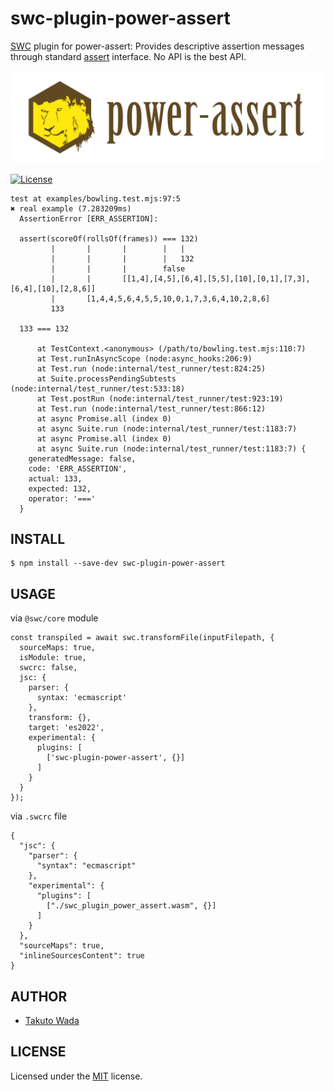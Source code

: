 swc-plugin-power-assert
================================

[SWC](https://swc.rs/) plugin for power-assert: Provides descriptive assertion messages through standard [assert](https://nodejs.org/api/assert.html) interface. No API is the best API.

[![power-assert][power-assert-banner]][power-assert-url]

[![License][license-image]][license-url]

```
test at examples/bowling.test.mjs:97:5
✖ real example (7.283209ms)
  AssertionError [ERR_ASSERTION]:

  assert(scoreOf(rollsOf(frames)) === 132)
         |       |       |        |   |
         |       |       |        |   132
         |       |       |        false
         |       |       [[1,4],[4,5],[6,4],[5,5],[10],[0,1],[7,3],[6,4],[10],[2,8,6]]
         |       [1,4,4,5,6,4,5,5,10,0,1,7,3,6,4,10,2,8,6]
         133

  133 === 132

      at TestContext.<anonymous> (/path/to/bowling.test.mjs:110:7)
      at Test.runInAsyncScope (node:async_hooks:206:9)
      at Test.run (node:internal/test_runner/test:824:25)
      at Suite.processPendingSubtests (node:internal/test_runner/test:533:18)
      at Test.postRun (node:internal/test_runner/test:923:19)
      at Test.run (node:internal/test_runner/test:866:12)
      at async Promise.all (index 0)
      at async Suite.run (node:internal/test_runner/test:1183:7)
      at async Promise.all (index 0)
      at async Suite.run (node:internal/test_runner/test:1183:7) {
    generatedMessage: false,
    code: 'ERR_ASSERTION',
    actual: 133,
    expected: 132,
    operator: '==='
  }
```

INSTALL
---------------------------------------

```
$ npm install --save-dev swc-plugin-power-assert
```

USAGE
---------------------------------------

via `@swc/core` module
```
const transpiled = await swc.transformFile(inputFilepath, {
  sourceMaps: true,
  isModule: true,
  swcrc: false,
  jsc: {
    parser: {
      syntax: 'ecmascript'
    },
    transform: {},
    target: 'es2022',
    experimental: {
      plugins: [
        ['swc-plugin-power-assert', {}]
      ]
    }
  }
});
```


via `.swcrc` file
```
{
  "jsc": {
    "parser": {
      "syntax": "ecmascript"
    },
    "experimental": {
      "plugins": [
        ["./swc_plugin_power_assert.wasm", {}]
      ]
    }
  },
  "sourceMaps": true,
  "inlineSourcesContent": true
}
```



AUTHOR
---------------------------------------
* [Takuto Wada](https://github.com/twada)


LICENSE
---------------------------------------
Licensed under the [MIT](https://twada.mit-license.org/) license.

[power-assert-url]: https://github.com/power-assert-js
[power-assert-banner]: https://raw.githubusercontent.com/power-assert-js/power-assert-js-logo/master/banner/banner-official-fullcolor.png

[license-url]: https://twada.mit-license.org/
[license-image]: https://img.shields.io/badge/license-MIT-brightgreen.svg
